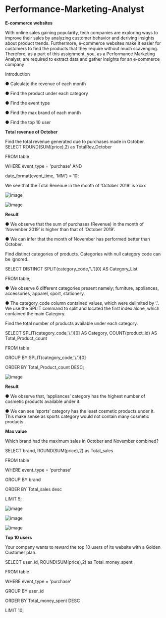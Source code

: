 # Performance-Marketing-Analyst

**E-commerce websites**

With online sales gaining popularity, tech companies are exploring ways to improve their
sales by analyzing customer behavior and deriving insights about product trends.
Furthermore, e-commerce websites make it easier for customers to find the products that
they require without much scavenging. Therefore, as a part of this assignment, you, as a
Performance Marketing Analyst, are required to extract data and gather insights for an
e-commerce company

Introduction

● Calculate the revenue of each month

● Find the product under each category

● Find the event type

● Find the max brand of each month

● Find the top 10 user


**Total revenue of October**

Find the total revenue generated due to purchases made in October.
SELECT ROUND(SUM(price),2) as TotalRev_October

FROM table

WHERE event_type = 'purchase' AND

date_format(event_time, 'MM') = 10;

We see that the Total Revenue in the month of ‘October 2019’ is xxxx

![image](https://github.com/Arooba-Khokhar/Performance-Marketing-Analyst/assets/14163981/4a8af284-9fe2-4f60-9421-99a837cb3e72)

![image](https://github.com/Arooba-Khokhar/Performance-Marketing-Analyst/assets/14163981/ed17b5fc-bc15-40da-a39b-60e6ddc7a71c)


**Result**

● We observe that the sum of purchases (Revenue) in the month of ‘November
2019’ is higher than that of ‘October 2019’.

● We can infer that the month of November has performed better than October.


Find distinct categories of products. Categories with null category code can be ignored.

SELECT DISTINCT SPLIT(category_code,'\\.')[0] AS Category_List

FROM table;

● We observe 6 different categories present namely; furniture, appliances, accessories, apparel, sport,
stationery.

● The category_code column contained values, which were delimited by ‘.’. We use the SPLIT command to split
and located the first index alone, which contained the main Category.

Find the total number of products available under each category.

SELECT SPLIT(category_code,'\\.')[0] AS Category, COUNT(product_id) AS Total_Product_count

FROM table

GROUP BY SPLIT(category_code,'\\.')[0]

ORDER BY Total_Product_count DESC;


![image](https://github.com/Arooba-Khokhar/Performance-Marketing-Analyst/assets/14163981/fdbfd447-e3d5-491a-9f08-40ebaa46ab6a)


**Result**

● We observe that, ‘appliances’ category has the highest number of cosmetic
products available under it.

● We can see ‘sports’ category has the least cosmetic products under it. This make
sense as sports category would not contain many cosmetic products.


**Max value**

Which brand had the maximum sales in October and November combined?

SELECT brand, ROUND(SUM(price),2) as Total_sales

FROM table

WHERE event_type = 'purchase'

GROUP BY brand

ORDER BY Total_sales desc

LIMIT 5;


![image](https://github.com/Arooba-Khokhar/Performance-Marketing-Analyst/assets/14163981/a494265a-90a6-4633-ac21-63fcfd0502fd)


![image](https://github.com/Arooba-Khokhar/Performance-Marketing-Analyst/assets/14163981/df12b844-762a-47e2-9ea0-1e58df8646ef)



![image](https://github.com/Arooba-Khokhar/Performance-Marketing-Analyst/assets/14163981/4e44854b-4f14-463c-8763-4a31b19b1d9c)


**Top 10 users**

Your company wants to reward the top 10 users of its website with a Golden Customer plan.

SELECT user_id, ROUND(SUM(price),2) as Total_money_spent

FROM table

WHERE event_type = 'purchase'

GROUP BY user_id

ORDER BY Total_money_spent DESC

LIMIT 10;




